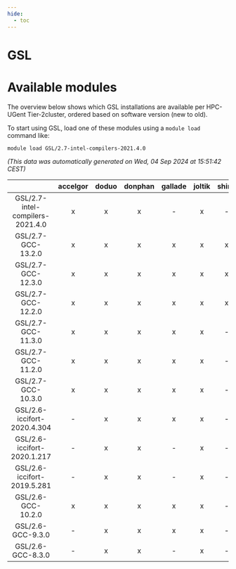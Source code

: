 ```yaml
---
hide:
  - toc
---
```


GSL
===

# Available modules


The overview below shows which GSL installations are available per HPC-UGent Tier-2cluster, ordered based on software version (new to old).

To start using GSL, load one of these modules using a `module load` command like:

```shell
module load GSL/2.7-intel-compilers-2021.4.0
```

*(This data was automatically generated on Wed, 04 Sep 2024 at 15:51:42 CEST)*  

| |accelgor|doduo|donphan|gallade|joltik|shinx|skitty|
| :---: | :---: | :---: | :---: | :---: | :---: | :---: | :---: |
|GSL/2.7-intel-compilers-2021.4.0|x|x|x|-|x|-|x|
|GSL/2.7-GCC-13.2.0|x|x|x|x|x|x|x|
|GSL/2.7-GCC-12.3.0|x|x|x|x|x|x|x|
|GSL/2.7-GCC-12.2.0|x|x|x|x|x|x|x|
|GSL/2.7-GCC-11.3.0|x|x|x|x|x|-|x|
|GSL/2.7-GCC-11.2.0|x|x|x|x|x|-|x|
|GSL/2.7-GCC-10.3.0|x|x|x|x|x|-|x|
|GSL/2.6-iccifort-2020.4.304|-|x|x|x|x|-|x|
|GSL/2.6-iccifort-2020.1.217|-|x|x|-|x|-|x|
|GSL/2.6-iccifort-2019.5.281|-|x|x|-|x|-|x|
|GSL/2.6-GCC-10.2.0|x|x|x|x|x|-|x|
|GSL/2.6-GCC-9.3.0|-|x|x|x|x|-|x|
|GSL/2.6-GCC-8.3.0|-|x|x|-|x|-|x|
